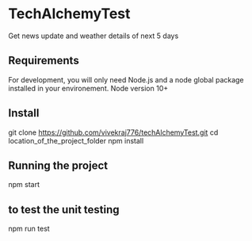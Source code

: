 # TechAlchemyTest
Get news update and weather details of next 5 days

## Requirements
For development, you will only need Node.js and a node global package installed in your environement.
Node version 10+

## Install
git clone https://github.com/vivekraj776/techAlchemyTest.git
cd location_of_the_project_folder
npm install

## Running the project
npm start 

## to test the unit testing 
npm run test

